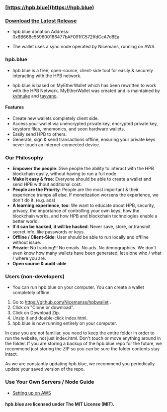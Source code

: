 ### [https://hpb.blue](https://hpb.blue)

### [Download the Latest Release](https://github.com/Nicemanss/hpb.blue)

-  hpb.blue donation Address: 0x6B668c559600186477bAF091fC572ffdCcA7d8Ea

- The wallet uses a sync node operated by Nicemans, running on AWS.

### hpb.blue

- hpb.blue is a free, open-source, client-side tool for easily & securely interacting with the HPB network.

- hpb.blue is based on MyEtherWallet which has been rewritten to work with the HPB Network. MyEtherWallet was created and is maintained by [kvhnuke](https://github.com/kvhnuke) and [tayvano](https://github.com/tayvano).


#### Features

- Create new wallets completely client side.
- Access your wallet via unencrypted private key, encrypted private key, keystore files, mnemonics, and soon hardware wallets.
- Easily send HPB to others.
- Generate, sign & send transactions offline, ensuring your private keys never touch an internet-connected device.


### Our Philosophy

 - **Empower the people**: Give people the ability to interact with the HPB blockchain easily, without having to run a full node.
 - **Make it easy & free**: Everyone should be able to create a wallet and send HPB without additional cost.
 - **People are the Priority**: People are the most important & their experience trumps all else. If monetization worsens the experience, we don't do it. (e.g. ads)
 - **A learning experience, too**: We want to educate about HPB, security, privacy, the importance of controlling your own keys, how the blockchain works, and how HPB and blockchain technologies enable a better world.
 - **If it can be hacked, it will be hacked**: Never save, store, or transmit secret info, like passwords or keys.
 - **Offline / Client-Side**: User should be able to run locally and offline without issue.
 - **Private**: No tracking!!! No emails. No ads. No demographics. We don't even know how many wallets have been generated, let alone who / what / where you are.
 - **Open source & audit-able**


### Users (non-developers)

- You can run hpb.blue on your computer. You can create a wallet completely offline.

1. Go to https://github.com/Nicemanss/hpbwallet .
2. Click on "Clone or download".
3. Click on Download Zip.
4. Unzip it and double-click index.html.
5. hpb.blue is now running entirely on your computer.

In case you are not familiar, you need to keep the entire folder in order to run the website, not just index.html. Don't touch or move anything around in the folder. If you are storing a backup of the hpb.blue repo for the future, we recommend just storing the ZIP so you can be sure the folder contents stay intact.

As we are constantly updating hpb.blue, we recommend you periodically update your saved version of the repo.


### Use Your Own Servers / Node Guide

- [Setting up on AWS](https://github.com/hpb-project/hpb-release/tree/master/docker)


#### hpb.blue are licensed under The MIT License (MIT).
